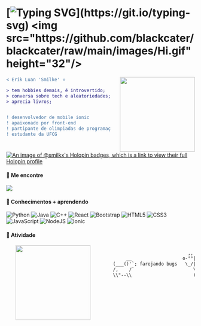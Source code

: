 # [![Typing SVG](https://readme-typing-svg.demolab.com?font=Poppins&weight=900&size=25&duration=4000&pause=500&color=2C98C8&vCenter=true&width=150&height=30&lines=Hey+There+!)](https://git.io/typing-svg)  <img src="https://github.com/blackcater/blackcater/raw/main/images/Hi.gif" height="32"/>
<img align="right" height="200" style="margin-left: 25px" src="https://static.wixstatic.com/media/a44335_8d3913e1f95145988e3befbf3c45d5c2~mv2.gif"/>

```diff
< Erik Luan 'Smilke' ⭐

> tem hobbies demais, é introvertido;
> conversa sobre tech e aleatoriedades;
> aprecia livros;


! ‍desenvolvedor de mobile ionic
! apaixonado por front-end
! partipante de olimpiadas de programação
! estudante da UFCG
```

[![An image of @smilkx's Holopin badges, which is a link to view their full Holopin profile](https://holopin.me/smilkx)](https://holopin.io/@smilkx)

#### 🔗 Me encontre

<a href="www.linkedin.com/in/erik-luan"><img src="https://img.shields.io/badge/LinkedIn-0077B5?style=for-the-badge&logo=linkedin&logoColor=white"></img></a>

#### 📖 Conhecimentos + aprendendo 

![Python](https://img.shields.io/badge/python-3670A0?style=for-the-badge&logo=python&logoColor=ffdd54)
![Java](https://img.shields.io/badge/java-%23ED8B00.svg?style=for-the-badge&logo=openjdk&logoColor=white)
![C++](https://img.shields.io/badge/c++-%2300599C.svg?style=for-the-badge&logo=c%2B%2B&logoColor=white)
![React](https://img.shields.io/badge/react-%2320232a.svg?style=for-the-badge&logo=react&logoColor=%2361DAFB)
![Bootstrap](https://img.shields.io/badge/bootstrap-%238511FA.svg?style=for-the-badge&logo=bootstrap&logoColor=white)
![HTML5](https://img.shields.io/badge/html5-%23E34F26.svg?style=for-the-badge&logo=html5&logoColor=white)
![CSS3](https://img.shields.io/badge/css3-%231572B6.svg?style=for-the-badge&logo=css3&logoColor=white)
![JavaScript](https://img.shields.io/badge/javascript-%23323330.svg?style=for-the-badge&logo=javascript&logoColor=%23F7DF1E)
![NodeJS](https://img.shields.io/badge/node.js-6DA55F?style=for-the-badge&logo=node.js&logoColor=white)
![Ionic](https://img.shields.io/badge/Ionic-%233880FF.svg?style=for-the-badge&logo=Ionic&logoColor=white)

  
  #### 🚀 Atividade 
  <div style="display: flex; justify-content: space-between; width: 100%">

<img align="left" height="200" style="margin-left: 25px" src="http://github-profile-summary-cards.vercel.app/api/cards/stats?username=Smilke&theme=tokyonight"> 

```diff
                                    ,,         
             __                   o-°°|\_____/)
        (___()'`; farejando bugs   \_/|_)     )
        /,    /`                      \  __  / 
        \\"--\\                       (_/ (_/




```
